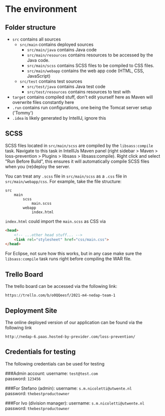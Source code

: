 # The environment

## Folder structure

- `src` contains all sources
    - `src/main` contains deployed sources
        - `src/main/java` contains Java code
        - `src/main/resources` contains resources to be accessed by the Java code.
        - `src/main/scss` contains SCSS files to be compiled to CSS files.
        - `src/main/webapp` contains the web app code (HTML, CSS, JavaScript)
    - `src/test` contains test sources
        - `src/test/java` contains Java test code
        - `src/test/resources` contains resources to test with
- `target` contains compiled stuff, don't edit yourself here as Maven will overwrite files constantly here
- `.run` contains run configurations, one being the Tomcat server setup ('Tommy')
- `.idea` is likely generated by IntellIJ, ignore this

## SCSS

SCSS files located in `src/main/scss` are compiled by the `libsass:compile` task. Navigate to this task in IntellIJs
Maven panel (right sidebar > Maven > loss-prevention > Plugins > libsass > libsass:compile). Right click and select "Run
Before Build", this ensures it will automatically compile SCSS files when you (re)deploy the server.

You can treat any `.scss` file in `src/main/scss` as a `.css` file in `src/main/webapp/css`. For example, take the file
structure:

```
src
    main
        scss
            main.scss
        webapp
            index.html
```

`index.html` could import the `main.scss` as CSS via

```html
<head>
    <!-- ...other head stuff... -->
    <link rel="stylesheet" href="css/main.css">
</head>
```

For Eclipse, not sure how this works, but in any case make sure the `libsass:compile` task runs right before compiling
the WAR file.


## Trello Board
The trello board can be accessed via the following link:

`https://trello.com/b/o0QQeesf/2021-m4-nedap-team-1`

## Deployment Site
The online deployed version of our application can be found via the following link

`http://nedap-6.paas.hosted-by-previder.com/loss-prevention/`

## Credentials for testing
The following credentials can be used for testing

###Admin account:
username: `test@test.com`\
password: `123456`

###For Stefano (admin):
username: `s.m.nicoletti@utwente.nl` \
password: `thebestproductowner`

###For Ivo (division manager):
username: `s.m.nicoletti@utwente.nl` \
password: `thebestproductowner`




